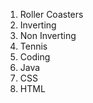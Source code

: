 1. Roller Coasters
  1. Inverting 
  2. Non Inverting
2. Tennis
3. Coding
  1. Java
  2. CSS
  3. HTML

